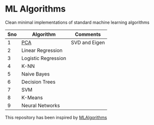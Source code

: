 # ML Algorithms
Clean minimal implementations of standard machine learning algorithms

Sno | Algorithm | Comments
--- | --- | ---
1 | [PCA](https://github.com/krishnakalyan3/ML-Algorithms/blob/master/src/algorithms/pca.py) | SVD and Eigen
2 | Linear Regression |
3 | Logistic Regression |
4 | K-NN |
5 | Naive Bayes |
6 | Decision Trees |
7 | SVM |
8 | K-Means |
9 | Neural Networks |

This repository has been inspired by [MLAlgorithms](https://github.com/rushter/MLAlgorithms)
